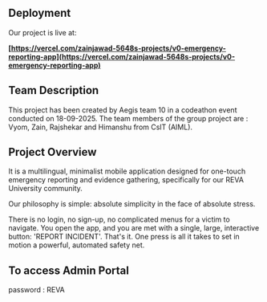 ## Deployment

Our project is live at:

**[https://vercel.com/zainjawad-5648s-projects/v0-emergency-reporting-app](https://vercel.com/zainjawad-5648s-projects/v0-emergency-reporting-app)**

## Team Description 
This project has been created by Aegis team 10 in a codeathon event conducted on 18-09-2025. The team members of the group project are : Vyom, Zain, Rajshekar and Himanshu 
from CsIT (AIML). 

## Project Overview
It is a multilingual, minimalist mobile application designed for one-touch emergency reporting and evidence gathering, specifically for our REVA University community.

Our philosophy is simple: absolute simplicity in the face of absolute stress.

There is no login, no sign-up, no complicated menus for a victim to navigate. You open the app, and you are met with a single, large, interactive button: 'REPORT INCIDENT'. That's it. One press is all it takes to set in motion a powerful, automated safety net.

## To access Admin Portal 

password : REVA 

